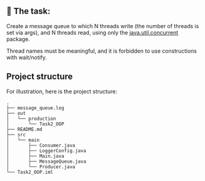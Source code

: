 <summary><h2>🎯 The task:</h2></summary>

Create a message queue to which N threads write (the number of threads is set via args), and N threads read, using only the [java.util.concurrent](https://docs.oracle.com/javase/8/docs/api/java/util/concurrent/package-summary.html) package. 

Thread names must be meaningful, and it is forbidden to use constructions with wait/notify.



## Project structure
For illustration, here is the project structure:

```
.
├── message_queue.log
├── out
│   └── production
│       └── Task2_OOP
├── README.md
├── src
│   └── main
│       ├── Consumer.java
│       ├── LoggerConfig.java
│       ├── Main.java
│       ├── MessageQueue.java
│       └── Producer.java
└── Task2_OOP.iml
```
